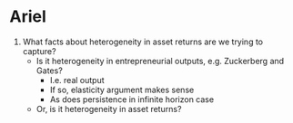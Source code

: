 # Ariel 


1. What facts about heterogeneity in asset returns are we trying to capture? 
    - Is it heterogeneity in entrepreneurial outputs, e.g. Zuckerberg and Gates? 
        - I.e. real output
        - If so, elasticity argument makes sense
        - As does persistence in infinite horizon case  
    - Or, is it heterogeneity in asset returns? 
    
